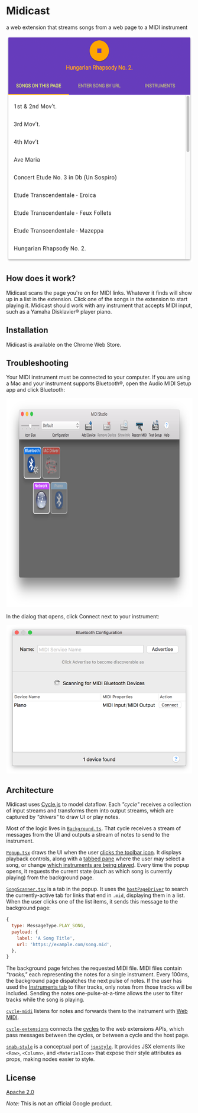 # Midicast #

a web extension that streams songs from a web page to a MIDI instrument

<img
  src = './screenshots/song-scanner.png?raw=true'
  width = '540'
  height = '612'
/>

## How does it work? ##

Midicast scans the page you're on for MIDI links.  Whatever it finds will show up in a list in the extension.  Click one of the songs in the extension to start playing it.  Midicast should work with any instrument that accepts MIDI input, such as a Yamaha Disklavier® player piano.

## Installation ##

Midicast is available on the Chrome Web Store.

## Troubleshooting ##

Your MIDI instrument must be connected to your computer.  If you are using a Mac and your instrument supports Bluetooth®, open the Audio MIDI Setup app and click Bluetooth:

<img
  src = './screenshots/audio-midi-home.png?raw=true'
  width = '805'
  height = '565'
/>

In the dialog that opens, click Connect next to your instrument:

<img
  src = './screenshots/audio-midi-bt-config.png?raw=true'
  width = '503'
  height = '402'
/>

## Architecture ##

Midicast uses [Cycle.js](https://cycle.js.org/) to model dataflow.  Each _"cycle"_ receives a collection of input streams and transforms them into output streams, which are captured by _"drivers"_ to draw UI or play notes.

Most of the logic lives in [`Background.ts`](./packages/main/src/cycles/Background.ts).  That cycle receives a stream of messages from the UI and outputs a stream of notes to send to the instrument.

[`Popup.tsx`](./packages/main/src/cycles/Popup.tsx) draws the UI when the user [clicks the toolbar icon](https://developer.chrome.com/extensions/pageAction).  It displays playback controls, along with a [tabbed pane](./packages/main/src/cycles/TabbedPane.tsx) where the user may select a song, or change [which instruments are being played](./packages/main/src/cycles/TrackSelector.tsx).  Every time the popup opens, it requests the current state (such as which song is currently playing) from the background page.

[`SongScanner.tsx`](./packages/main/src/cycles/SongScanner.tsx) is a tab in the popup.  It uses the [`hostPageDriver`](./src/extensionDrivers.ts) to search the currently-active tab for links that end in `.mid`, displaying them in a list.  When the user clicks one of the list items, it sends this message to the background page:

```javascript
{
  type: MessageType.PLAY_SONG,
  payload: {
    label: 'A Song Title',
    url: 'https://example.com/song.mid',
  },
}
```

The background page fetches the requested MIDI file.  MIDI files contain _"tracks,"_ each representing the notes for a single instrument.  Every 100ms, the background page dispatches the next pulse of notes.  If the user has used the [Instruments tab](./packages/main/src/cycles/TrackSelector.tsx) to filter tracks, only notes from those tracks will be included.  Sending the notes one-pulse-at-a-time allows the user to filter tracks while the song is playing.

[`cycle-midi`](./packages/cycle-midi/src/index.ts) listens for notes and forwards them to the instrument with [Web MIDI](https://www.w3.org/TR/webmidi/).

[`cycle-extensions`](./packages/cycle-extensions/src/index.ts) connects the [cycles](./packages/main/src/cycles/) to the web extensions APIs, which pass messages between the cycles, or between a cycle and the host page.

[`snab-style`](./packages/snab-style/src/index.ts) is a conceptual port of [`jsxstyle`](https://github.com/smyte/jsxstyle/).  It provides JSX elements like `<Row>`, `<Column>`, and `<MaterialIcon>` that expose their style attributes as props, making nodes easier to style.

## License ##

[Apache 2.0](http://www.apache.org/licenses/LICENSE-2.0)

_Note:_ This is not an official Google product.
